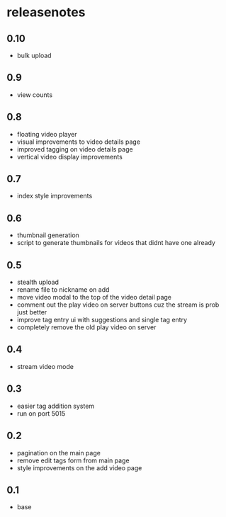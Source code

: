 # releasenotes

## 0.10
- bulk upload

## 0.9
- view counts

## 0.8
- floating video player
- visual improvements to video details page
- improved tagging on video details page
- vertical video display improvements

## 0.7
-  index style improvements

## 0.6
- thumbnail generation
- script to generate thumbnails for videos that didnt have one already

## 0.5
- stealth upload
- rename file to nickname on add
- move video modal to the top of the video detail page
- comment out the play video on server buttons cuz the stream is prob just better
- improve tag entry ui with suggestions and single tag entry
- completely remove the old play video on server

## 0.4
- stream video mode

## 0.3
- easier tag addition system
- run on port 5015

## 0.2
- pagination on the main page
- remove edit tags form from main page
- style improvements on the add video page

## 0.1
- base